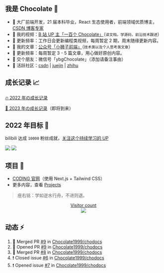 ## 我是 Chocolate :chocolate_bar:

- :apple: 大厂前端开发，21 届本科毕业，React 生态使用者，前端领域优质博主，[CSDN 博客专家](https://chocolate.blog.csdn.net/)
- :cookie: 我的视频：[B 站 UP 主「一百个 Chocolate」](https://space.bilibili.com/351534170)（`读文档，学源码，前沿技术跟进`）
- :strawberry: 更新频率：工作日会更新编程类视频，每周暂定 2 期，周末随缘更新内容。
- :honey_pot: 我的文章：[公众号「小狮子前端」](https://img-blog.csdnimg.cn/img_convert/43c196751f4984c71011557d06e7e9b6.png)（`技术类以及个人思考类文章`）
- :strawberry: 更新频率：每周暂定 3 - 5 篇文章，用心做好原创内容。
- :tangerine: 交个朋友：微信号「ybgChocolate」（添加请备注事由）
- :watermelon: 活跃社区：[csdn](https://chocolate.blog.csdn.net/) | [juejin](https://juejin.im/user/2981531267112520) | [zhihu](https://www.zhihu.com/people/100chocolate)

## 成长记录 :chart_with_upwards_trend:

[:fire: 2022 年の成长记录](https://github.com/Chocolate1999/Chocolate-2022)

[:rocket: 2023 年の成长记录](https://github.com/Chocolate1999/Chocolate-2022)（即将到来）

## 2022 年目标 :dart:

bilibili 达成 `10000` 粉丝成就，[关注这个持续学习的 UP](https://space.bilibili.com/351534170)

<a href="https://space.bilibili.com/351534170"><img src="https://img.shields.io/badge/dynamic/json?labelColor=FE7398&logo=bilibili&logoColor=white&label=bilibili%20fans&color=00aeec&query=%24.data.totalSubs&url=https%3A%2F%2Fapi.spencerwoo.com%2Fsubstats%2F%3Fsource%3Dbilibili%26queryKey%3D351534170" /></a> <a href="https://github.com/Chocolate1999"><img src="https://img.shields.io/github/stars/Chocolate1999?color=faf408&label=github%20stars&logo=github" /></a>

## 项目 :tada:

- [CODING 官网](https://coding.net/)（使用 Next.js + Tailwind CSS）
- 更多内容，查看 [Projects](https://blog.yangchaoyi.vip/projects)

> 座右铭：学如逆水行舟，不进则退。

<a href="https://alili.tech"><p align="center"> Visitor count<br> <img src="https://profile-counter.glitch.me/Chocolate1999/count.svg" /></a>

## 动态 :zap:

<!--START_SECTION:activity-->
1. 🎉 Merged PR [#9](https://github.com/Chocolate1999/chodocs/pull/9) in [Chocolate1999/chodocs](https://github.com/Chocolate1999/chodocs)
2. 💪 Opened PR [#9](https://github.com/Chocolate1999/chodocs/pull/9) in [Chocolate1999/chodocs](https://github.com/Chocolate1999/chodocs)
3. 🎉 Merged PR [#8](https://github.com/Chocolate1999/chodocs/pull/8) in [Chocolate1999/chodocs](https://github.com/Chocolate1999/chodocs)
4. ❗️ Closed issue [#6](https://github.com/Chocolate1999/chodocs/issues/6) in [Chocolate1999/chodocs](https://github.com/Chocolate1999/chodocs)
5. ❗️ Opened issue [#7](https://github.com/Chocolate1999/chodocs/issues/7) in [Chocolate1999/chodocs](https://github.com/Chocolate1999/chodocs)
<!--END_SECTION:activity-->
